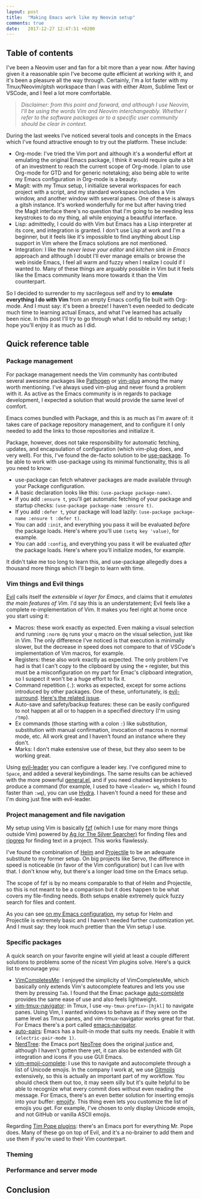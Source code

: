 ```yaml
---
layout: post
title:  "Making Emacs work like my Neovim setup"
comments: true
date:   2017-12-27 12:47:51 +0200
---
```


## Table of contents

I've been a Neovim user and fan for a bit more than a year now. After having given it a reasonable spin I've become quite efficient at working with it, and it's been a pleasure all the way through. Certainly, I'm a lot faster with my Tmux/Neovim/gitsh workspace than I was with either Atom, Sublime Text or VSCode, and I feel a lot more comfortable.

> _Disclaimer: from this point and forward, and although I use Neovim, I'll be using the words Vim and Neovim interchangeably. Whether I refer to the software packages or to a specific user community should be clear in context._

During the last weeks I've noticed several tools and concepts in the Emacs which I've found attractive enough to try out the platform. These include:

- Org-mode: I've tried the Vim port and although it's a wonderful effort at emulating the original Emacs package, I think it would require quite a bit of an investment to reach the current scope of Org-mode. I plan to use Org-mode for GTD and for generic notetaking; also being able to write my Emacs configuration in Org-mode is a beauty.
- Magit: with my Tmux setup, I initialize several workspaces for each project with a script, and my standard workspace includes a Vim window, and another window with several panes. One of these is always a gitsh instance. It's worked wonderfully for me but after having tried the Magit interface there's no question that I'm going to be needing less keystrokes to do my thing, all while enjoying a beautiful interface.
- Lisp: admittedly, I could do with Vim but Emacs has a Lisp interpreter at its core, and integration is granted. I don't use Lisp at work and I'm a beginner, but it feels like it's impossible to find anything about Lisp support in Vim where the Emacs solutions are not mentioned.
- Integration: I like the _never leave your editor_ and _kitchen sink in Emacs_ approach and although I doubt I'll ever manage emails or browse the web inside Emacs, I feel all warm and fuzzy when I realize I could if I wanted to. Many of these things are arguably possible in Vim but it feels like the Emacs community leans more towards it than the Vim counterpart.

So I decided to surrender to my sacrilegous self and try to **emulate everything I do with Vim** from an empty Emacs config file built with Org-mode. And I must say: it's been a breeze! I haven't even needed to dedicate much time to learning actual Emacs, and what I've learned has actually been nice. In this post I'll try to go through what I did to rebuild my setup; I hope you'll enjoy it as much as I did.

## Quick reference table
    
### Package management

For package management needs the Vim community has contributed several awesome packages like [Pathogen]() or [vim-plug]() among the many worth mentioning. I've always used vim-plug and never found a problem with it. As active as the Emacs community is in regards to package development, I expected a solution that would provide the same level of comfort.

Emacs comes bundled with Package, and this is as much as I'm aware of: it takes care of package repository management, and to configure it I only needed to add the links to those repositories and initialize it.

Package, however, does not take responsibility for automatic fetching, updates, and encapsulation of configuration (which vim-plug does, and very well). For this, I've found the de-facto solution to be [use-package](). To be able to work with use-package using its minimal functionality, this is all you need to know:

- use-package can fetch whatever packages are made available through your Package configuration.
- A basic declaration looks like this: `(use-package package-name)`.
- If you add `:ensure t`, you'll get automatic fetching of your package and startup checks: `(use-package package-name :ensure t)`.
- If you add `:defer t`, your package will load lazily: `(use-package package-name :ensure t :defer t)`.
- You can add `:init`, and everything you pass it will be evaluated _before_ the package loads. Here's where you'll use `(setq key 'value)`, for example.
- You can add `:config`, and everything you pass it will be evaluated _after_ the package loads. Here's where you'll initialize modes, for example.

It didn't take me too long to learn this, and use-package allegedly does a thousand more things which I'll begin to learn with time.

### Vim things and Evil things

[Evil](https://github.com/emacs-evil/evil) calls itself the _extensible vi layer for Emacs_, and claims that it _emulates the main features of Vim_. I'd say this is an understatement; Evil feels like a complete re-implementation of Vim. It makes you feel right at home once you start using it:

- Macros: these work exactly as expected. Even making a visual selection and running `:norm @q` runs your `q` macro on the visual selection, just like in Vim. The only difference I've noticed is that execution is minimally slower, but the decrease in speed does not compare to that of VSCode's implementation of Vim macros, for example.
- Registers: these also work exactly as expected. The only problem I've had is that I can't copy to the clipboard by using the `+` register, but this must be a misconfiguration on my part for Emac's clipboard integration, so I suspect it won't be a huge effort to fix it.
- Command repetition (`.`): works as expected, except for some actions introduced by other packages. One of these, unfortunately, is [evil-surround](https://github.com/emacs-evil/evil-surround). [Here's the related issue](https://github.com/emacs-evil/evil-surround/issues/133).
- Auto-save and safety/backup features: these can be easily configured to not happen at all or to happen in a specified directory (I'm using `/tmp`).
- Ex commands (those starting with a colon `:`) like substitution, substitution with manual confirmation, invocation of macros in normal mode, etc. All work great and I haven't found an instance where they don't.
- Marks: I don't make extensive use of these, but they also seem to be working great.

Using [evil-leader]() you can configure a leader key. I've configured mine to `Space`, and added a several keybindings. The same results can be achieved with the more powerful [general.el](), and if you need chained keystrokes to produce a command (for example, I used to have `<leader> wq`, which I found faster than `:wq`), you can use [Hydra](). I haven't found a need for these and I'm doing just fine with evil-leader.

### Project management and file navigation

My setup using Vim is basically [fzf]() (which I use for many more things outside Vim) powered by [Ag (or The Silver Searcher)]() for finding files and [ripgrep]() for finding text in a project. This works flawlessly.

I've found the combination of [Helm]() and [Projectile]() to be an adequate substitute to my former setup. On big projects like Servo, the difference in speed is noticeable (in favor of the Vim configuration) but I can live with that. I don't know why, but there's a longer load time on the Emacs setup.

The scope of fzf is by no means comparable to that of Helm and Projectile, so this is not meant to be a comparison but it does happen to be what covers my file-finding needs. Both setups enable extremely quick fuzzy search for files and content.

As you can see [on my Emacs configuration](), my setup for Helm and Projectile is extremely basic and I haven't needed further customization yet. And I must say: they look much prettier than the Vim setup I use.

### Specific packages

A quick search on your favorite engine will yield at least a couple different solutions to problems some of the nicest Vim plugins solve. Here's a quick list to encourage you:

- [VimCompletesMe](): I enjoyed the simplicity of VimCompletesMe, which basically only extends Vim's autocomplete features and lets you use them by pressing `Tab`. I found that the Emac package [auto-complete]() provides the same ease of use and also feels lightweight.
- [vim-tmux-navigator](): in Tmux, I use `<my-tmux-prefix>-[hjkl]` to navigate panes. Using Vim, I wanted windows to behave as if they were on the same level as Tmux panes, and vim-tmux-navigator works great for that. For Emacs there's a port called [emacs-navigator]().
- [auto-pairs](): Emacs has a built-in mode that suits my needs. Enable it with `(electric-pair-mode 1)`.
- [NerdTree](): the Emacs port [NeoTree]() does the original justice and, although I haven't gotten there yet, it can also be extended with Git integration and icons if you use GUI Emacs.
- [vim-emoji-complete](): I use this to navigate and autocomplete through a list of Unicode emojis. In the company I work at, we use [Gitmojis]() extensively, so this is actually an important part of my workflow. You should check them out too, it may seem silly but it's quite helpful to be able to recognize what every commit does without even reading the message. For Emacs, there's an even better solution for inserting emojis into your buffer: [emojify](). This thing even lets you customize the list of emojis you get. For example, I've chosen to only display Unicode emojis, and not GitHub or vanilla ASCII emojis.

Regarding [Tim Pope plugins](https://github.com/tpope?tab=repositories): there's an Emacs port for everything Mr. Pope does. Many of these go on top of Evil, and it's a no-brainer to add them and use them if you're used to their Vim counterpart.

### Theming

### Performance and server mode

## Conclusion
